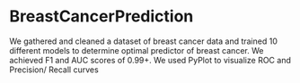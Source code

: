 # BreastCancerPrediction
We gathered and cleaned a dataset of breast cancer data and trained 10 different models to determine optimal predictor of breast cancer. We achieved F1 and AUC scores of 0.99+. We used PyPlot to visualize ROC and Precision/ Recall curves

